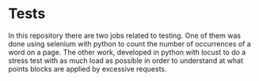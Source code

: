 # Tests

In this repository there are two jobs related to testing. One of them was done using selenium with python to count the number of occurrences of a word on a page. The other work, developed in python with locust to do a stress test with as much load as possible in order to understand at what points blocks are applied by excessive requests.
